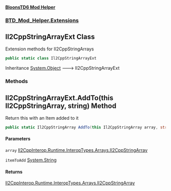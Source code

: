 #### [BloonsTD6 Mod Helper](README.md 'README')
### [BTD_Mod_Helper.Extensions](README.md#BTD_Mod_Helper.Extensions 'BTD_Mod_Helper.Extensions')

## Il2CppStringArrayExt Class

Extension methods for Il2CppStringArrays

```csharp
public static class Il2CppStringArrayExt
```

Inheritance [System.Object](https://docs.microsoft.com/en-us/dotnet/api/System.Object 'System.Object') &#129106; Il2CppStringArrayExt
### Methods

<a name='BTD_Mod_Helper.Extensions.Il2CppStringArrayExt.AddTo(thisIl2CppStringArray,string)'></a>

## Il2CppStringArrayExt.AddTo(this Il2CppStringArray, string) Method

Return this with an Item added to it

```csharp
public static Il2CppStringArray AddTo(this Il2CppStringArray array, string itemToAdd);
```
#### Parameters

<a name='BTD_Mod_Helper.Extensions.Il2CppStringArrayExt.AddTo(thisIl2CppStringArray,string).array'></a>

`array` [Il2CppInterop.Runtime.InteropTypes.Arrays.Il2CppStringArray](https://docs.microsoft.com/en-us/dotnet/api/Il2CppInterop.Runtime.InteropTypes.Arrays.Il2CppStringArray 'Il2CppInterop.Runtime.InteropTypes.Arrays.Il2CppStringArray')

<a name='BTD_Mod_Helper.Extensions.Il2CppStringArrayExt.AddTo(thisIl2CppStringArray,string).itemToAdd'></a>

`itemToAdd` [System.String](https://docs.microsoft.com/en-us/dotnet/api/System.String 'System.String')

#### Returns
[Il2CppInterop.Runtime.InteropTypes.Arrays.Il2CppStringArray](https://docs.microsoft.com/en-us/dotnet/api/Il2CppInterop.Runtime.InteropTypes.Arrays.Il2CppStringArray 'Il2CppInterop.Runtime.InteropTypes.Arrays.Il2CppStringArray')